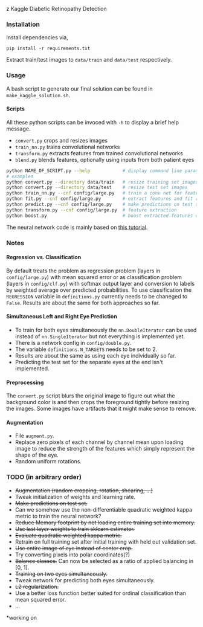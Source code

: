 z Kaggle Diabetic Retinopathy Detection

### Installation
Install dependencies via,
```
pip install -r requirements.txt
```
Extract train/test images to ```data/train``` and ```data/test``` respectively.

### Usage
A bash script to generate our final solution can be found in 
`make_kaggle_solution.sh`.

#### Scripts
All these python scripts can be invoced with `-h` to display a brief help
message.
- `convert.py` crops and resizes images
- `train_nn.py` trains convolutional networks
- `transform.py` extracts features from trained convolutional networks
- `blend.py` blends features, optionally using inputs from both patient eyes


```bash
python NAME_OF_SCRIPT.py --help            # display command line parameters
# examples
python convert.py --directory data/train   # resize training set images
python convert.py --directory data/test    # resize test set images
python train_nn.py --cnf config/large.py   # train a conv net for feature extraction.
python fit.py --cnf config/large.py        # extract features and fit regression model
python predict.py --cnf config/large.py    # make predictions on test set
python transform.py --cnf config/large.py  # feature extraction
python boost.py                            # boost extracted features with xgboost
```
The neural network code is mainly based on [this tutorial](http://danielnouri.org/notes/2014/12/17/using-convolutional-neural-nets-to-detect-facial-keypoints-tutorial/).

### Notes
#### Regression vs. Classification
By default treats the problem as regression problem (layers in
```config/large.py```) with mean squared error or
as classification problem (layers in ```config/clf.py```) with softmax output
layer and conversion to labels by weighted average over predicted
probabilities. To use classification the ```REGRESSION``` variable in
```definitions.py``` currently needs to be chaneged to ```False```. Results are
about the same for both approaches so far.

#### Simultaneous Left and Right Eye Prediction
- To train for both eyes simultaneously the ```nn.DoubleIterator``` can be used
instead of ```nn.SingleIterator``` but not everything is implemented yet.
- There is a network config in ```config/double.py```.
- The variable  ```definitions.N_TARGETS``` needs to be set to 2.
- Results are about the same as using each eye individually so far.
- Predicting the test set for the separate eyes at the end isn't
implemented.

#### Preprocessing
The ```convert.py``` script blurs the original image to figure out what the
background color is and then crops the foreground tightly before resizing the
images. Some images have artifacts that it might make sense to remove.

#### Augmentation
- File ```augment.py```.
- Replace zero pixels of each channel by channel mean upon loading image to 
  reduce the strength of the features which simply represent the shape of the 
  eye.
- Random uniform rotations.

### TODO (in arbitrary order)
- ~~Augmentation (random cropping, rotation, shearing, ...)~~
- Tweak initialization of weights and learning rate.
- ~~Make predictions on test set.~~
- Can we somehow use the non-differentiable quadratic weighted kappa metric to
  train the neural network?
- ~~Reduce Memory footprint by not loading entire training set into memory.~~
- ~~Use last layer weights to train sklearn estimator.~~
- ~~Evaluate quadratic weighted kappa metric.~~
- Retrain on full training set after initial training with held out validation
  set.
- ~~Use entire image of eye instead of center crop.~~
- Try converting pixels into polar coordinates(?)
- ~~Balance classes.~~ Can now be selected as a ratio of applied balancing
  in [0, 1].
- ~~Training on two eyes simultaneously.~~
- Tweak network for predicting both eyes simultaneously.
- ~~L2 regularization.~~
- Use a better loss function better suited for ordinal classification than mean
  squared error.
- ...

*working on
